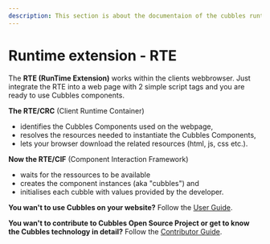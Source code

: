 ```yaml
---
description: This section is about the documentaion of the cubbles runtime extension.
---
```


# Runtime extension - RTE

The **RTE \(RunTime Extension\)** works within the clients webbrowser. Just integrate the RTE into a web page with 2 simple script tags and you are ready to use Cubbles components.

**The RTE/CRC** \(Client Runtime Container\)

* identifies the Cubbles Components used on the webpage,
* resolves the resources needed to instantiate the Cubbles Components,
* lets your browser download the related resources \(html, js, css etc.\).

**Now the RTE/CIF** \(Component Interaction Framework\)

* waits for the ressources to be available
* creates the component instances \(aka "cubbles"\) and
* initialises each cubble with values provided by the developer.

__You wan't to use Cubbles on your website?__ Follow the [User Guide](user-guide/README.md).

__You wan't to contribute to Cubbles Open Source Project or get to know the Cubbles technology in detail?__ Follow the [Contributor Guide](contributor-guide/README.md).

